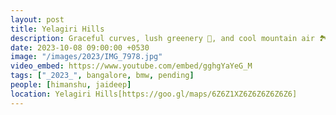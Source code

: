 ```yaml
---
layout: post
title: Yelagiri Hills
description: Graceful curves, lush greenery 🌿, and cool mountain air 🏞️ whispered tales of a serene journey etched in the heart of Southern India. Much like a dream woven into reality. ✨
date: 2023-10-08 09:00:00 +0530
image: "/images/2023/IMG_7978.jpg"
video_embed: https://www.youtube.com/embed/gghgYaYeG_M
tags: ["_2023_", bangalore, bmw, pending]
people: [himanshu, jaideep]
location: Yelagiri Hills[https://goo.gl/maps/6Z6Z1XZ6Z6Z6Z6Z6Z6]
---
```


